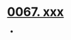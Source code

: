 # [0067. xxx](https://github.com/Tdahuyou/TNotes.react/tree/main/0067.%20xxx)

<!-- region:toc -->


- 

<!-- endregion:toc -->
